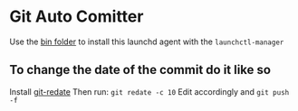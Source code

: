 # Git Auto Comitter

Use the [bin folder](https://github.com/josep11/bin-folder) to install this launchd agent with the `launchctl-manager`

## To change the date of the commit do it like so

Install [git-redate](https://github.com/PotatoLabs/git-redate)
Then run: `git redate -c 10`
Edit accordingly and `git push -f`

